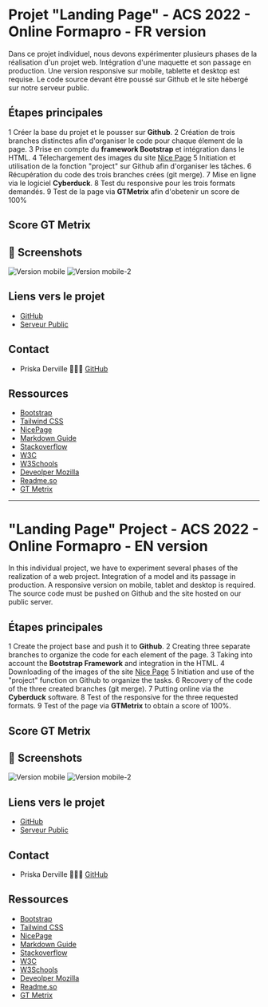 # Projet "Landing Page" - ACS 2022 - Online Formapro - FR version

Dans ce projet individuel, nous devons expérimenter plusieurs phases de la réalisation d'un projet web. Intégration d'une maquette et son passage en production. 
Une version responsive sur mobile, tablette et desktop est requise. Le code source devant être poussé sur Github et le site hébergé sur notre serveur public. 

## Étapes principales

1 Créer la base du projet et le pousser sur **Github**.
2 Création de trois branches distinctes afin d'organiser le code pour chaque élement de la page.
3 Prise en compte du **framework Bootstrap** et intégration dans le HTML.
4 Télechargement des images du site [Nice Page](https://nicepage.com/landing-page/preview/everything-is-technology-19816)
5 Initiation et utilisation de la fonction "project" sur Github afin d'organiser les tâches. 
6 Récupération du code des trois branches crées (git merge).
7 Mise en ligne via le logiciel **Cyberduck**.
8 Test du responsive pour les trois formats demandés.
9 Test de la page via **GTMetrix** afin d'obetenir un score de 100%

## Score GT Metrix


## 📸 Screenshots

![Version mobile](./assets/img/Mobile-version-1.png)
![Version mobile-2](./assets/img/Mobile-version-2.png)

## Liens vers le projet

- [GitHub]()
- [Serveur Public]()

## Contact

- Priska Derville 👩🏾‍💻 [GitHub](https://github.com/PriskaSama)

## Ressources

- [Bootstrap](https://getbootstrap.com/)
- [Tailwind CSS](https://tailwindcss.com/)
- [NicePage](https://nicepage.com/landing-page/preview/everything-is-technology-19816?device=desktop)
- [Markdown Guide](https://www.markdownguide.org/)
- [Stackoverflow](https://stackoverflow.com/)
- [W3C](https://www.w3.org/)
- [W3Schools](https://www.w3schools.com/)
- [Deveolper Mozilla](https://developer.mozilla.org/fr/)
- [Readme.so](https://readme.so/fr)
- [GT Metrix](https://gtmetrix.com/)

--------- --------- -------- ------- -------- --------- ------- ---------- ----------

# "Landing Page" Project - ACS 2022 - Online Formapro - EN version

In this individual project, we have to experiment several phases of the realization of a web project. Integration of a model and its passage in production. 
A responsive version on mobile, tablet and desktop is required. The source code must be pushed on Github and the site hosted on our public server. 

## Étapes principales

1 Create the project base and push it to **Github**.
2 Creating three separate branches to organize the code for each element of the page.
3 Taking into account the **Bootstrap Framework** and integration in the HTML.
4 Downloading of the images of the site [Nice Page](https://nicepage.com/landing-page/preview/everything-is-technology-19816)
5 Initiation and use of the "project" function on Github to organize the tasks. 
6 Recovery of the code of the three created branches (git merge).
7 Putting online via the **Cyberduck** software.
8 Test of the responsive for the three requested formats.
9 Test of the page via **GTMetrix** to obtain a score of 100%.

## Score GT Metrix


## 📸 Screenshots

![Version mobile](./assets/img/Mobile-version-1.png)
![Version mobile-2](./assets/img/Mobile-version-2.png)

## Liens vers le projet

- [GitHub]()
- [Serveur Public]()

## Contact

- Priska Derville 👩🏾‍💻 [GitHub](https://github.com/PriskaSama)

## Ressources

- [Bootstrap](https://getbootstrap.com/)
- [Tailwind CSS](https://tailwindcss.com/)
- [NicePage](https://nicepage.com/landing-page/preview/everything-is-technology-19816?device=desktop)
- [Markdown Guide](https://www.markdownguide.org/)
- [Stackoverflow](https://stackoverflow.com/)
- [W3C](https://www.w3.org/)
- [W3Schools](https://www.w3schools.com/)
- [Deveolper Mozilla](https://developer.mozilla.org/fr/)
- [Readme.so](https://readme.so/fr)
- [GT Metrix](https://gtmetrix.com/)